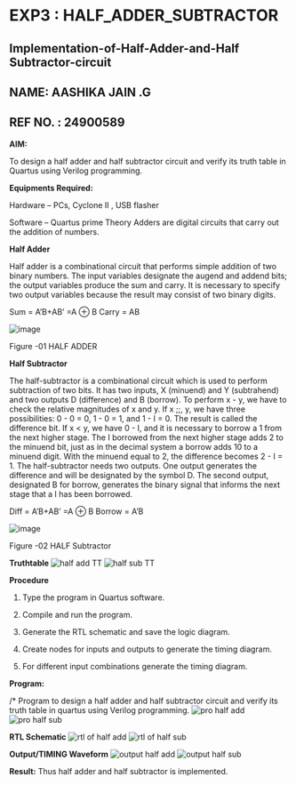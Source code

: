 # EXP3 : HALF_ADDER_SUBTRACTOR

## Implementation-of-Half-Adder-and-Half Subtractor-circuit
## NAME: AASHIKA JAIN .G
## REF NO. : 24900589

**AIM:**

To design a half adder and half subtractor circuit and verify its truth table in Quartus using Verilog programming.

**Equipments Required:**

Hardware – PCs, Cyclone II , USB flasher 

Software – Quartus prime Theory Adders are digital circuits that carry out the addition of numbers.

**Half Adder**

Half adder is a combinational circuit that performs simple addition of two binary numbers. The input variables designate the augend and addend bits; the output variables produce the sum and carry. It is necessary to specify two output variables because the result may consist of two binary digits.

Sum = A’B+AB’ =A ⊕ B Carry = AB

![image](https://github.com/naavaneetha/HALF_ADDER_SUBTRACTOR/assets/154305477/bd4a0b2c-cdbc-4184-ab08-81578f121e1f)

Figure -01 HALF ADDER

**Half Subtractor**

The half-subtractor is a combinational circuit which is used to perform subtraction of two bits. It has two inputs, X (minuend) and Y (subtrahend) and two outputs D (difference) and B (borrow). To perform x - y, we have to check the relative magnitudes of x and y. If x ;;, y, we have three possibilities: 0 - 0 = 0, 1 - 0 = 1, and 1 - I = 0. The result is called the difference bit. If x < y, we have 0 - I, and it is necessary to borrow a 1 from the next higher stage. The I borrowed from the next higher stage adds 2 to the minuend bit, just as in the decimal system a borrow adds 10 to a minuend digit. With the minuend equal to 2, the difference becomes 2 - I = 1. The half-subtractor needs two outputs. One output generates the difference and will be designated by the symbol D. The second output, designated B for borrow, generates the binary signal that informs the next stage that a I has been borrowed. 

Diff = A’B+AB’ =A ⊕ B
Borrow = A’B

 ![image](https://github.com/naavaneetha/HALF_ADDER_SUBTRACTOR/assets/154305477/d76b099c-513f-4e7c-843a-e2fd028a531a)

Figure -02 HALF Subtractor

**Truthtable**
![half add TT](https://github.com/user-attachments/assets/5045f085-81cf-42a9-b3c5-68fe1fd8f0d2)
![half sub TT](https://github.com/user-attachments/assets/ba614b84-7db6-4a08-96a4-f6d9a70c6d90)



**Procedure**

1.	Type the program in Quartus software.

2.	Compile and run the program.

3.	Generate the RTL schematic and save the logic diagram.

4.	Create nodes for inputs and outputs to generate the timing diagram.

5.	For different input combinations generate the timing diagram.


**Program:**

/* Program to design a half adder and half subtractor circuit and verify its truth table in quartus using Verilog programming.
![pro half add](https://github.com/user-attachments/assets/a07339c3-f2ff-4ce1-8346-74bcb8e57929)
![pro half sub](https://github.com/user-attachments/assets/abea49d5-5dba-4929-a598-ec8c8fa7ec9e)



**RTL Schematic**
![rtl of half add](https://github.com/user-attachments/assets/c12cac68-2f86-4e9f-b077-d57226c33d4d)
![rtl of half sub](https://github.com/user-attachments/assets/172a73aa-12d6-4069-acf0-6754c3112489)



**Output/TIMING Waveform**
![output half add](https://github.com/user-attachments/assets/761ecb67-2ef2-46a7-adda-f821e1d43026)
![output half sub](https://github.com/user-attachments/assets/e78dc767-e0a7-4c10-b880-4f1c5e911f86)



**Result:**
Thus half adder and half subtractor is implemented.
